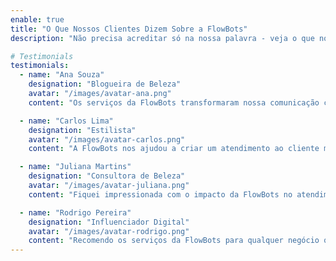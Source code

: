 ```yaml
---
enable: true
title: "O Que Nossos Clientes Dizem Sobre a FlowBots"
description: "Não precisa acreditar só na nossa palavra - veja o que nossos clientes satisfeitos têm a dizer! Confira alguns depoimentos abaixo para saber mais sobre a experiência deles com nossas soluções de automatização de atendimento ao cliente."

# Testimonials
testimonials:
  - name: "Ana Souza"
    designation: "Blogueira de Beleza"
    avatar: "/images/avatar-ana.png"
    content: "Os serviços da FlowBots transformaram nossa comunicação com os clientes! A automatização de mensagens e a integração com IA fizeram toda a diferença no nosso negócio."

  - name: "Carlos Lima"
    designation: "Estilista"
    avatar: "/images/avatar-carlos.png"
    content: "A FlowBots nos ajudou a criar um atendimento ao cliente muito mais eficiente. Os bots personalizados são incríveis e nossos clientes adoraram a novidade."

  - name: "Juliana Martins"
    designation: "Consultora de Beleza"
    avatar: "/images/avatar-juliana.png"
    content: "Fiquei impressionada com o impacto da FlowBots no atendimento ao cliente da nossa empresa. A automação economizou tempo e melhorou nossa conexão com os clientes."

  - name: "Rodrigo Pereira"
    designation: "Influenciador Digital"
    avatar: "/images/avatar-rodrigo.png"
    content: "Recomendo os serviços da FlowBots para qualquer negócio que busque inovação e eficiência. As análises dos dashboards nos ajudam a tomar decisões estratégicas rapidamente."
---
```

